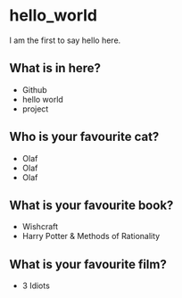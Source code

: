 # hello_world
I am the first to say hello here.
## What is in here?
- Github
- hello world
- project
## Who is your favourite cat?
- Olaf
- Olaf
- Olaf
## What is your favourite book?
- Wishcraft
- Harry Potter & Methods of Rationality
## What is your favourite film?
- 3 Idiots
